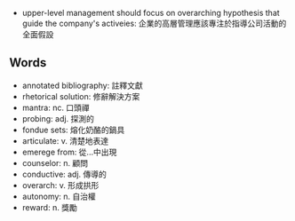 - upper-level management should focus on overarching hypothesis that guide the company's activeies: 企業的高層管理應該專注於指導公司活動的全面假設

## Words

- annotated bibliography: 註釋文獻
- rhetorical solution: 修辭解決方案
- mantra: nc. 口頭禪
- probing: adj. 探測的
- fondue sets: 熔化奶酪的鍋具
- articulate: v. 清楚地表達
- emerege from: 從...中出現
- counselor: n. 顧問
- conductive: adj. 傳導的
- overarch: v. 形成拱形
- autonomy: n. 自治權
- reward: n. 獎勵